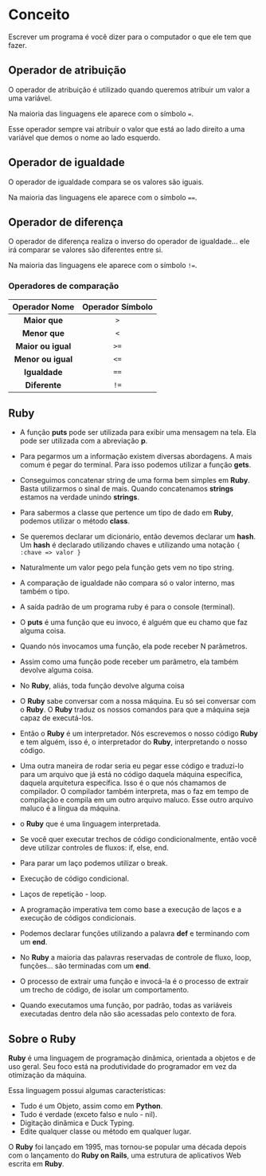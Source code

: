 # Conceito

Escrever um programa é você dizer para o computador o que ele tem que fazer.

## Operador de atribuição

O operador de atribuição é utilizado quando queremos atribuir um valor a uma variável.

Na maioria das linguagens ele aparece com o símbolo ```=```.

Esse operador sempre vai atribuir o valor que está ao lado direito a uma variável que demos o nome ao lado esquerdo.

## Operador de igualdade

O operador de igualdade compara se os valores são iguais.

Na maioria das linguagens ele aparece com o símbolo ```==```.

## Operador de diferença

O operador de diferença realiza o inverso do operador de igualdade... ele irá comparar se valores são diferentes entre si.

Na maioria das linguagens ele aparece com o símbolo ```!=```.

### Operadores de comparação

**Operador Nome** | **Operador Símbolo**
:---: | :---:
**Maior que** | ```>```
**Menor que** | ```<```
**Maior ou igual** | ```>=```
**Menor ou igual** | ```<=```
**Igualdade** | ```==```
**Diferente** | ```!=```

## Ruby

* A função **puts** pode ser utilizada para exibir uma mensagem na tela. Ela pode ser utilizada com a abreviação **p**.

* Para pegarmos um a informação existem diversas abordagens. A mais comum é pegar do terminal. Para isso podemos utilizar a função **gets**.

* Conseguimos concatenar string de uma forma bem simples em **Ruby**. Basta utilizarmos o sinal de mais. Quando concatenamos **strings** estamos na verdade unindo **strings**.

* Para sabermos a classe que pertence um tipo de dado em **Ruby**, podemos utilizar o método **class**.

* Se queremos declarar um dicionário, então devemos declarar um **hash**. Um **hash** é declarado utilizando chaves e utilizando uma notação ```{ :chave => valor }```

* Naturalmente um valor pego pela função gets vem no tipo string.

* A comparação de igualdade não compara só o valor interno, mas também o tipo.

* A saída padrão de um programa ruby é para o console (terminal).

* O **puts** é uma função que eu invoco, é alguém que eu chamo que faz alguma coisa.

* Quando nós invocamos uma função, ela pode receber N parâmetros.

* Assim como uma função pode receber um parâmetro, ela também devolve alguma coisa.

* No **Ruby**, aliás, toda função devolve alguma coisa

* O **Ruby** sabe conversar com a nossa máquina. Eu só sei conversar com o **Ruby**. O **Ruby** traduz os nossos comandos para que a máquina seja capaz de executá-los.

* Então o **Ruby** é um interpretador. Nós escrevemos o nosso código **Ruby** e tem alguém, isso é, o interpretador do **Ruby**, interpretando o nosso código.

* Uma outra maneira de rodar seria eu pegar esse código e traduzi-lo para um arquivo que já está no código daquela máquina específica, daquela arquitetura específica. Isso é o que nós chamamos de compilador. O compilador também interpreta, mas o faz em tempo de compilação e compila em um outro arquivo maluco. Esse outro arquivo maluco é a língua da máquina.

* o **Ruby** que é uma linguagem interpretada.

* Se você quer executar trechos de código condicionalmente, então você deve utilizar controles de fluxos: if, else, end.

* Para parar um laço podemos utilizar o break.

* Execução de código condicional.

* Laços de repetição - loop.

* A programação imperativa tem como base a execução de laços e a execução de códigos condicionais.

* Podemos declarar funções utilizando a palavra **def** e terminando com um **end**.

* No **Ruby** a maioria das palavras reservadas de controle de fluxo, loop, funções... são terminadas com um **end**.

* O processo de extrair uma função e invocá-la é o processo de extrair um trecho de código, de isolar um comportamento.

* Quando executamos uma função, por padrão, todas as variáveis executadas dentro dela não são acessadas pelo contexto de fora.

## Sobre o Ruby

**Ruby** é uma linguagem de programação dinâmica, orientada a objetos e de uso geral. Seu foco está na produtividade do programador em vez da otimização da máquina.

Essa linguagem possui algumas características:

* Tudo é um Objeto, assim como em **Python**.
* Tudo é verdade (exceto falso e nulo - nil).
* Digitação dinâmica e Duck Typing.
* Edite qualquer classe ou método em qualquer lugar.

O **Ruby** foi lançado em 1995, mas tornou-se popular uma década depois com o lançamento do **Ruby on Rails**, uma estrutura de aplicativos Web escrita em **Ruby**.
